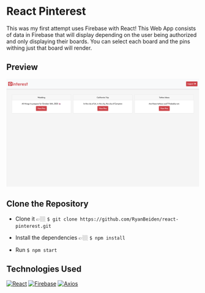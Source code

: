# React Pinterest

This was my first attempt uses Firebase with React! This Web App consists of data in Firebase that will display depending on the user being authorized and only displaying their boards. You can select each board and the pins withing just that board will render.

## Preview

![React Pinterest Demo](./screenshots/react-pinterest-demo.png)

## Clone the Repository
- Clone it 👉🏼 `$ git clone https://github.com/RyanBeiden/react-pinterest.git`

- Install the dependencies 👉🏼 `$ npm install`

- Run `$ npm start`

## Technologies Used
[![React](https://img.shields.io/badge/-React-2c9fcc?style=flat-square)](#) [![Firebase](https://img.shields.io/badge/-Firebase-2c9fcc?style=flat-square)](#) [![Axios](https://img.shields.io/badge/-Axios-2c9fcc?style=flat-square)](#)
